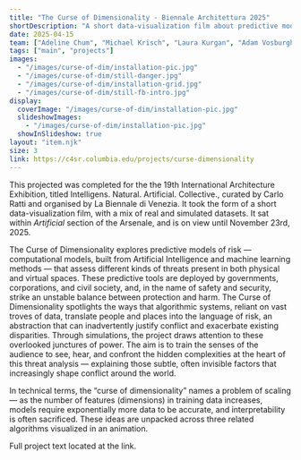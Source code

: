 ```yaml
---
title: "The Curse of Dimensionality - Biennale Architettura 2025"
shortDescription: "A short data-visualization film about predictive models of risk."
date: 2025-04-15
team: ["Adeline Chum", "Michael Krisch", "Laura Kurgan", "Adam Vosburgh", "Jia Zhang"]
tags: ["main", "projects"]
images:
  - "/images/curse-of-dim/installation-pic.jpg"
  - "/images/curse-of-dim/still-danger.jpg"
  - "/images/curse-of-dim/installation-grid.jpg"
  - "/images/curse-of-dim/still-fb-intro.jpg"
display:
  coverImage: "/images/curse-of-dim/installation-pic.jpg"      
  slideshowImages:                               
    - "/images/curse-of-dim/installation-pic.jpg"
  showInSlideshow: true    
layout: "item.njk"
size: 3
link: https://c4sr.columbia.edu/projects/curse-dimensionality
---
```


This projected was completed for the the 19th International Architecture Exhibition, titled Intelligens. Natural. Artificial. Collective., curated by Carlo Ratti and organised by La Biennale di Venezia. It took the form of a short data-visualization film, with a mix of real and simulated datasets. It sat within *Artificial* section of the Arsenale, and is on view until November 23rd, 2025. <br>

The Curse of Dimensionality explores predictive models of risk — computational models, built from Artificial Intelligence and machine learning methods —  that assess different kinds of threats present in both physical and virtual spaces. These predictive tools are deployed by governments, corporations, and civil society, and, in the name of safety and security, strike an unstable balance between protection and harm. The Curse of Dimensionality spotlights the ways that algorithmic systems, reliant on vast troves of data, translate people and places into the language of risk, an abstraction that can inadvertently justify conflict and exacerbate existing disparities. Through simulations, the project draws attention to these overlooked junctures of power. The aim is to train the senses of the audience to see, hear, and confront the hidden complexities at the heart of this threat analysis — explaining those subtle, often invisible factors that increasingly shape conflict around the world. <br>

In technical terms, the “curse of dimensionality” names a problem of scaling — as the number of features (dimensions) in training data increases, models require exponentially more data to be accurate, and interpretability is often sacrificed. These ideas are unpacked across three related algorithms visualized in an animation. <br>

Full project text located at the link.